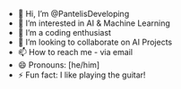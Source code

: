 - 👋 Hi, I’m @PantelisDeveloping
- 👀 I’m interested in AI & Machine Learning
- 🌱 I’m a coding enthusiast
- 💞️ I’m looking to collaborate on AI Projects
- 📫 How to reach me - via email
- 😄 Pronouns: [he/him]
- ⚡ Fun fact: I like playing the guitar!

<!---
PantelisDeveloping/PantelisDeveloping is a ✨ special ✨ repository because its `README.md` (this file) appears on your GitHub profile.
You can click the Preview link to take a look at your changes.
--->
